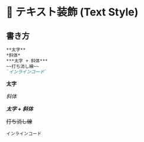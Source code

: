 
# 📌 テキスト装飾 (Text Style)

## 書き方
```markdown
**太字**
*斜体*
***太字 + 斜体***
~~打ち消し線~~
`インラインコード`
```


**太字**


*斜体*


***太字 + 斜体***


~~打ち消し線~~


`インラインコード`
